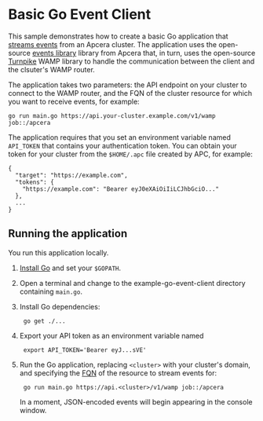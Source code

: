 # Basic Go Event Client

This sample demonstrates how to create a basic Go application that [streams events](/api/events-system-api/) from an Apcera cluster. The application uses the open-source [events library](https://github.com/apcera/util/tree/master/events) library from Apcera that, in turn, uses the open-source [Turnpike](https://github.com/jcelliott/turnpike) WAMP library to handle the communication between the client and the clsuter's WAMP router.

The application takes two parameters: the API endpoint on your cluster to connect to the WAMP router, and the FQN of the cluster resource for which you want to receive events, for example:

    go run main.go https://api.your-cluster.example.com/v1/wamp job::/apcera

The application requires that you set an environment variable named `API_TOKEN` that contains your authentication token. You can obtain your token for your cluster from the `$HOME/.apc` file created by APC, for example:

    {
      "target": "https://example.com",
      "tokens": {
        "https://example.com": "Bearer eyJ0eXAiOiIiLCJhbGciO..."
      },
      ...
    }

## Running the application

You run this application locally.

1. [Install Go](https://golang.org/doc/install) and set your `$GOPATH`.
2. Open a terminal and change to the example-go-event-client directory containing `main.go`.
3. Install Go dependencies:
   
        go get ./...

4. Export your API token as an environment variable named
   
        export API_TOKEN='Bearer eyJ...sVE'

5. Run the Go application, replacing `<cluster>` with your cluster's domain, and specifying the [FQN](/api/) of the resource to stream events for:
   
        go run main.go https://api.<cluster>/v1/wamp job::/apcera
        
    In a moment, JSON-encoded events will begin appearing in the console window. 
        
        
